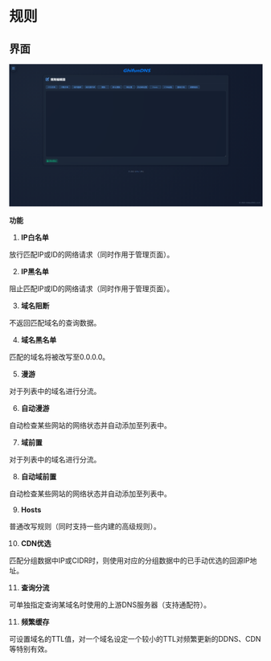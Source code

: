 # 规则

<!-- This page demonstrates some of the built-in markdown extensions provided by VitePress. -->

## 界面

<!-- VitePress provides Syntax Highlighting powered by [Shiki](https://github.com/shikijs/shiki), with additional features like line-highlighting: -->

![规则](../assets/docs-rules.png "规则")

**功能**

1. **IP白名单**

放行匹配IP或ID的网络请求（同时作用于管理页面）。

2. **IP黑名单**

阻止匹配IP或ID的网络请求（同时作用于管理页面）。

3. **域名阻断**

不返回匹配域名的查询数据。

4. **域名黑名单**

匹配的域名将被改写至0.0.0.0。

5. **漫游**

对于列表中的域名进行分流。

6. **自动漫游**

自动检查某些网站的网络状态并自动添加至列表中。

7. **域前置**

对于列表中的域名进行分流。

8. **自动域前置**

自动检查某些网站的网络状态并自动添加至列表中。

9. **Hosts**

普通改写规则（同时支持一些内建的高级规则）。

10. **CDN优选**

匹配分组数据中IP或CIDR时，则使用对应的分组数据中的已手动优选的回源IP地址。

11. **查询分流**

可单独指定查询某域名时使用的上游DNS服务器（支持通配符）。

11. **频繁缓存**

可设置域名的TTL值，对一个域名设定一个较小的TTL对频繁更新的DDNS、CDN等特别有效。

<!-- ## More

Check out the documentation for the [full list of markdown extensions](https://vitepress.dev/guide/markdown). -->
